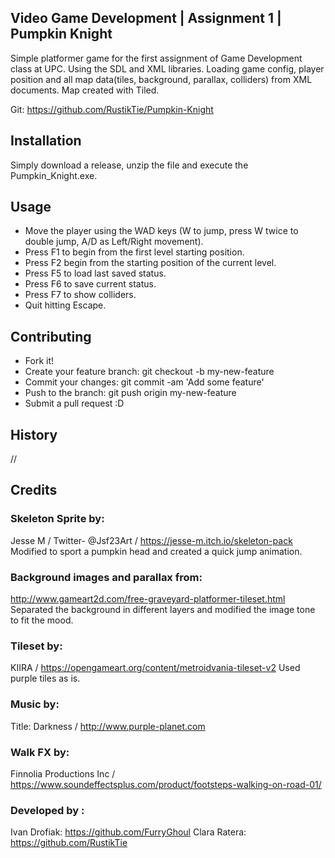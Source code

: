 ## Video Game Development | Assignment 1 | Pumpkin Knight

Simple platformer game for the first assignment of Game Development class at UPC. Using the SDL and XML libraries. Loading game config, player position and all map data(tiles, background, parallax, colliders) from XML documents. Map created with Tiled.  

Git: https://github.com/RustikTie/Pumpkin-Knight

## Installation

Simply download a release, unzip the file and execute the Pumpkin_Knight.exe.

## Usage

- Move the player using the WAD keys (W to jump, press W twice to double jump, A/D as Left/Right movement).
- Press F1 to begin from the first level starting position. 
- Press F2 begin from the starting position of the current level. 
- Press F5 to load last saved status.
- Press F6 to save current status. 
- Press F7 to show colliders. 
- Quit hitting Escape.

## Contributing
- Fork it!
- Create your feature branch: git checkout -b my-new-feature
- Commit your changes: git commit -am 'Add some feature'
- Push to the branch: git push origin my-new-feature
- Submit a pull request :D

## History
//

## Credits

### Skeleton Sprite by: 
Jesse M / Twitter- @Jsf23Art / https://jesse-m.itch.io/skeleton-pack
Modified to sport a pumpkin head and created a quick jump animation. 

### Background images and parallax from: 
http://www.gameart2d.com/free-graveyard-platformer-tileset.html
Separated the background in different layers and modified the image tone to fit the mood. 

### Tileset by: 
KIIRA / https://opengameart.org/content/metroidvania-tileset-v2
Used purple tiles as is. 

### Music by: 
Title: Darkness / http://www.purple-planet.com 

### Walk FX by:
Finnolia Productions Inc / https://www.soundeffectsplus.com/product/footsteps-walking-on-road-01/

### Developed by :
Ivan Drofiak: https://github.com/FurryGhoul
Clara Ratera: https://github.com/RustikTie
